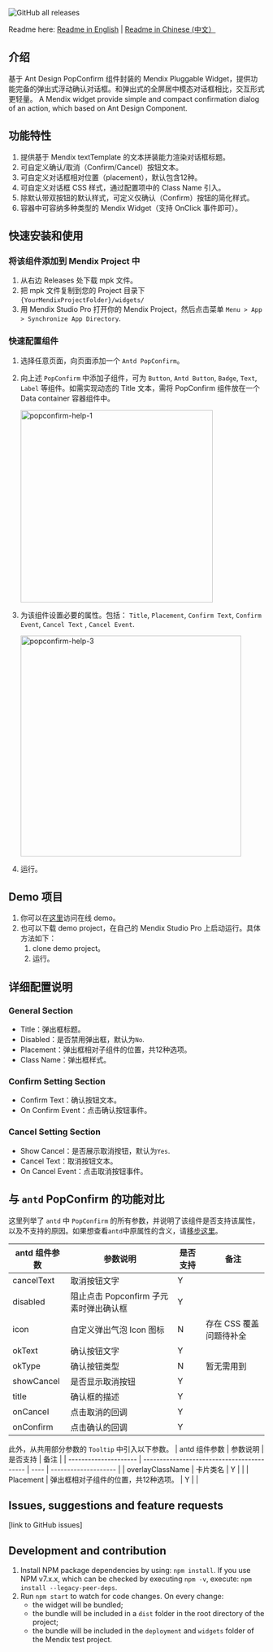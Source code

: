 ![GitHub all releases](https://img.shields.io/github/downloads/GavinCnod/mendix-antd-popconfirm/total?style=social)

Readme here: [Readme in English](https://github.com/GavinCnod/mendix-antd-popconfirm/blob/main/README.md) | [Readme in Chinese (中文）](https://github.com/GavinCnod/mendix-antd-popconfirm/blob/main/README_CN.md)

## 介绍
基于 Ant Design PopConfirm 组件封装的 Mendix Pluggable Widget，提供功能完备的弹出式浮动确认对话框。和弹出式的全屏居中模态对话框相比，交互形式更轻量。
A Mendix widget provide simple and compact confirmation dialog of an action, which based on Ant Design Component.

## 功能特性
1. 提供基于 Mendix textTemplate 的文本拼装能力渲染对话框标题。
2. 可自定义确认/取消（Confirm/Cancel）按钮文本。
3. 可自定义对话框相对位置（placement），默认包含12种。
4. 可自定义对话框 CSS 样式，通过配置项中的 Class Name 引入。
5. 除默认带双按钮的默认样式，可定义仅确认（Confirm）按钮的简化样式。
6. 容器中可容纳多种类型的 Mendix Widget（支持 OnClick 事件即可）。

## 快速安装和使用

### 将该组件添加到 Mendix Project 中
1. 从右边 Releases 处下载 mpk 文件。
2. 把 mpk 文件复制到您的 Project 目录下 `{YourMendixProjectFolder}/widgets/`
3. 用 Mendix Studio Pro 打开你的 Mendix Project，然后点击菜单 `Menu > App > Synchronize App Directory`.

### 快速配置组件

1. 选择任意页面，向页面添加一个 `Antd PopConfirm`。
2. 向上述 `PopConfirm` 中添加子组件，可为 `Button`, `Antd Button`, `Badge`, `Text`, `Label` 等组件。如需实现动态的 Title 文本，需将 PopConfirm 组件放在一个 Data container 容器组件中。
   
   <img width="378" alt="popconfirm-help-1" src="https://user-images.githubusercontent.com/24690236/205483695-954023f8-287d-4f29-869c-3042ebacf155.png">

3. 为该组件设置必要的属性。包括： `Title`, `Placement`, `Confirm Text`, `Confirm Event`, `Cancel Text` , `Cancel Event`.
   
   <img width="434" alt="popconfirm-help-3" src="https://user-images.githubusercontent.com/24690236/205483726-68b1e4e0-261b-45ad-accb-4d08c7d66950.png">

4. 运行。
   
## Demo 项目

1. 你可以在[这里](todo)访问在线 demo。  
2. 也可以下载 demo project，在自己的 Mendix Studio Pro 上启动运行。具体方法如下：
    1. clone demo project。
    2. 运行。

## 详细配置说明
### General Section
* Title：弹出框标题。
* Disabled：是否禁用弹出框，默认为`No`.
* Placement：弹出框相对子组件的位置，共12种选项。
* Class Name：弹出框样式。
### Confirm Setting Section
* Confirm Text：确认按钮文本。
* On Confirm Event：点击确认按钮事件。
### Cancel Setting Section
* Show Cancel：是否展示取消按钮，默认为`Yes`.
* Cancel Text：取消按钮文本。
* On Cancel Event：点击取消按钮事件。

## 与 `antd` PopConfirm 的功能对比

这里列举了 `antd` 中 `PopConfirm` 的所有参数，并说明了该组件是否支持该属性，以及不支持的原因。如果想查看`antd`中原属性的含义，请[移步这里](https://ant.design/components/popconfirm)。

| antd 组件参数             | 参数说明                                       | 是否支持 | 备注                   |
| --------------------- | ------------------------------------------ | ---- | -------------------- |
| cancelText            | 取消按钮文字                                | Y    |                      |
| disabled              | 阻止点击 Popconfirm 子元素时弹出确认框       | Y    |                     |
| icon                  | 自定义弹出气泡 Icon 图标                    | N    | 存在 CSS 覆盖问题待补全     |
| okText                | 确认按钮文字                                | Y    |                      |
| okType                | 确认按钮类型                                | N    | 暂无需用到                     |
| showCancel            | 是否显示取消按钮                            | Y    |                      |
| title                 | 确认框的描述                                | Y    |                      |
| onCancel              | 点击取消的回调                              | Y    |                      |
| onConfirm             | 点击确认的回调                              | Y    |                      |

此外，从共用部分参数的 `Tooltip` 中引入以下参数。
| antd 组件参数             | 参数说明                                       | 是否支持 | 备注                   |
| --------------------- | ------------------------------------------ | ---- | -------------------- |
| overlayClassName             | 卡片类名                             | Y    |                 |
| Placement             | 弹出框相对子组件的位置，共12种选项。           | Y    |                 |


## Issues, suggestions and feature requests
[link to GitHub issues]

## Development and contribution

1. Install NPM package dependencies by using: `npm install`. If you use NPM v7.x.x, which can be checked by executing `npm -v`, execute: `npm install --legacy-peer-deps`.
2. Run `npm start` to watch for code changes. On every change:
    - the widget will be bundled;
    - the bundle will be included in a `dist` folder in the root directory of the project;
    - the bundle will be included in the `deployment` and `widgets` folder of the Mendix test project.
